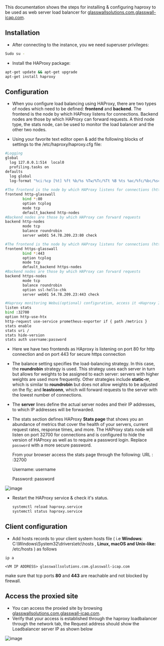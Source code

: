 This documentation shows the steps for installing & configuring haproxy to be used as web server load balancer for [glasswallsolutions.com.glasswall-icap.com](https://glasswallsolutions.com.glasswall-icap.com).

## Installation

* After connecting to the instance, you we need superuser privileges:

```bash
Sudo su -
```

* Install the HAProxy package:

```bash
apt-get update && apt-get upgrade
apt-get install haproxy
```

## Configuration

* When you configure load balancing using HAProxy, there are two types of  nodes which need to be defined: **frontend** and **backend**. The frontend is  the node by which HAProxy listens for connections. Backend nodes are  those by which HAProxy can forward requests. A third node type, the  stats node, can be used to monitor the load balancer and the other two  nodes.

* Using your favorite text editor open & add the following blocks of settings to the /etc/haproxy/haproxy.cfg file:

```bash
#Logging
global
  log 127.0.0.1:514  local0 
  profiling.tasks on
defaults
  log global
  log-format "%ci:%cp [%t] %ft %b/%s %Tw/%Tc/%Tt %B %ts %ac/%fc/%bc/%sc/%rc %sq/%bq"
  
#The frontend is the node by which HAProxy listens for connections (http).
frontend http-glasswall
        bind *:80
        option tcplog
        mode tcp
        default_backend http-nodes  
#Backend nodes are those by which HAProxy can forward requests
backend http-nodes
        mode tcp
        balance roundrobin
        server web01 54.78.209.23:80 check

#The frontend is the node by which HAProxy listens for connections (https).
frontend https-glasswall
        bind *:443
        option tcplog
        mode tcp
        default_backend https-nodes 
#Backend nodes are those by which HAProxy can forward requests
backend https-nodes
        mode tcp
        balance roundrobin
        option ssl-hello-chk
        server web01 54.78.209.23:443 check

#Haproxy monitoring Webui(optional) configuration, access it <Haproxy IP>:32700
listen stats
bind :32700
option http-use-htx
http-request use-service prometheus-exporter if { path /metrics }
stats enable
stats uri /
stats hide-version
stats auth username:password
```

* Here we have two frontends as HAproxy is listening on port 80 for http connection and on port 443 for secure https connection

* The balance setting specifies the load-balancing strategy. In this case, the **roundrobin** strategy is used. This strategy uses each server in turn but allows for weights to be assigned to each server: servers with higher weights are  used more frequently. Other strategies include **static-rr**, which is similar to **roundrobin** but does not allow weights to be adjusted on the fly; and **leastconn**, which will forward requests to the server with the lowest number of connections.

* The **server** lines define the actual server nodes and their IP addresses, to which IP addresses will be forwarded.

* The stats section defines HAProxy **Stats page** that shows you an abundance of metrics that cover the health of your servers, current request rates, response times, and more.
  The HAProxy stats node will listen on port 32700 for connections and is  configured to hide the version of HAProxy as well as to require a  password login. Replace `password` with a more secure password.
  
  From your browser access the stats page through the following:
  URL : <Haproxy IP>:32700
  
  Username: username
  
  Password: password 

![image](https://user-images.githubusercontent.com/58347752/101278958-7cfe6b00-37c7-11eb-923d-28788f224433.png)

* Restart the HAProxy service & check it's status.

  ```bash
  systemctl reload haproxy.service 
  systemctl status haproxy.service 
  ```

## Client configuration

- Add hosts records to your client system hosts file ( i.e **Windows**: C:\Windows\System32\drivers\etc\hosts , **Linux, macOS and  Unix-like:** /etc/hosts ) as follows

```
ip a

<VM IP ADDRESS> glasswallsolutions.com.glasswall-icap.com
```

make sure that tcp ports **80** and **443** are reachable and not blocked by firewall.

## Access the proxied site

* You can access the proxied site by browsing [glasswallsolutions.com.glasswall-icap.com](https://glasswallsolutions.com.glasswall-icap.com).
* Verify that your access is established through the haproxy loadbalancer through the network tab, the Request address should show the Loadbalancer server IP as shown below

![image](https://user-images.githubusercontent.com/58347752/100607205-4500af00-3313-11eb-8f14-b075e74108a7.png)

